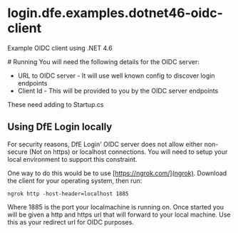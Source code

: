 # login.dfe.examples.dotnet46-oidc-client
Example OIDC client using .NET 4.6

# Running
You will need the following details for the OIDC server:

* URL to OIDC server - It will use well known config to discover login endpoints
* Client Id - This will be provided to you by the OIDC server endpoints

These need adding to Startup.cs

## Using DfE Login locally
For security reasons, DfE Login' OIDC server does not allow either non-secure (Not on https) or localhost connections. You will need to setup your local environment to support this constraint. 

One way to do this would be to use [https://ngrok.com/](ngrok). Download the client for your operating system, then run:

```
ngrok http -host-header=localhost 1885
```

Where 1885 is the port your localmachine is running on. Once started you will be given a http and https url that will forward to your local machine. Use this as your redirect url for OIDC purposes.
